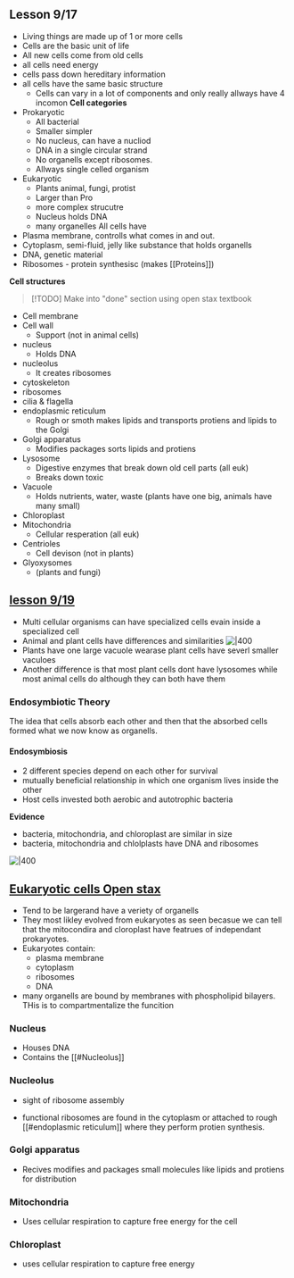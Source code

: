 


## Lesson 9/17 
- Living things are made up of 1 or more cells
- Cells are the basic unit of life
- All new cells come from old cells
- all cells need energy
- cells pass down hereditary information
- all cells have the same basic structure
	- Cells can vary in a lot of components and only really allways have 4 incomon
**Cell categories**
- Prokaryotic
	- All bacterial
	- Smaller simpler
	- No nucleus, can have a nucliod
	- DNA in a single circular strand
	- No organells except ribosomes.
	- Allways single celled organism
- Eukaryotic
	- Plants animal, fungi, protist
	- Larger than Pro
	- more complex strucutre
	- Nucleus holds DNA
	- many organelles
All cells have 
- Plasma membrane, controlls what comes in and out.
- Cytoplasm, semi-fluid, jelly like substance that holds organells
- DNA, genetic material
- Ribosomes - protein synthesisc (makes [[Proteins]])

**Cell structures**

> [!TODO] Make into "done" section using open stax textbook

- Cell membrane
- Cell wall 
	- Support (not in animal cells)
- nucleus
	- Holds DNA
- nucleolus
	- It creates ribosomes
- cytoskeleton
- ribosomes
- cilia & flagella
- endoplasmic reticulum
	- Rough or smoth makes lipids and transports protiens and lipids to the Golgi 
- Golgi apparatus
	- Modifies packages sorts lipids and protiens
- Lysosome
	- Digestive enzymes that break down old cell parts (all euk)
	- Breaks down toxic 
- Vacuole
	- Holds nutrients, water, waste (plants have one big, animals have many small)
- Chloroplast
- Mitochondria
	- Cellular resperation (all euk)
- Centrioles 
	- Cell devison (not in plants)
- Glyoxysomes
	- (plants and fungi)


## [lesson 9/19](https://virtualvirginia.instructure.com/courses/18058/pages/m2-library-2-summary-videos-and-resources-9-slash-17-9-slash-30)

- Multi cellular organisms can have specialized cells evain inside a specialized cell
- Animal and plant cells have differences and similarities
![|400](https://i.imgur.com/ZxQ46p1.png)
- Plants have one large vacuole wearase plant cells have severl smaller vaculoes
- Another difference is that most plant cells dont have lysosomes while  most animal cells do although they  can both have them

### Endosymbiotic Theory
The idea that cells absorb each other and then that the absorbed cells formed what we now know as organells.

####  Endosymbiosis 
- 2 different species depend on each other for survival
- mutually beneficial relationship in which one organism lives inside the other 
- Host cells invested both aerobic and  autotrophic bacteria

**Evidence**
-  bacteria, mitochondria, and chloroplast are similar in size 
- bacteria, mitochondria and chlolplasts have DNA and ribosomes

![|400](https://i.imgur.com/kd8a1WK.png)


## [Eukaryotic cells Open  stax](https://openstax.org/books/biology-ap-courses/pages/4-3-eukaryotic-cells)

- Tend to be largerand have a veriety of organells
- They most likley evolved from eukaryotes as seen becasue we can tell that the mitocondira and cloroplast have featrues of independant prokaryotes.
- Eukaryotes contain:
	- plasma membrane
	- cytoplasm
	- ribosomes  
	- DNA
- many organells are bound by membranes with  phospholipid bilayers. THis is to compartmentalize the funcition

### Nucleus 
- Houses DNA 
- Contains the [[#Nucleolus]]

### Nucleolus
- sight of ribosome assembly 

- functional ribosomes are found in the cytoplasm or attached to rough [[#endoplasmic reticulum]] where they perform protien synthesis.

### Golgi apparatus 
- Recives modifies and packages small molecules like lipids and protiens for distribution 

### Mitochondria 
-  Uses cellular respiration to capture free energy for the cell 

### Chloroplast 
- uses cellular respiration to capture free energy

	
